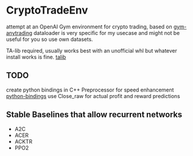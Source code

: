 # CryptoTradeEnv

attempt at an OpenAI Gym environment for crypto trading, based on [gym-anytrading](https://github.com/AminHP/gym-anytrading)
dataloader is very specific for my usecase and might not be useful for you so use own datasets.

TA-lib required, usually works best with an unofficial whl but whatever install works is fine.
[talib](https://github.com/mrjbq7/ta-lib)

## TODO

create python bindings in C++ Preprocessor for speed enhancement [python-bindings](https://realpython.com/python-bindings-overview/)
use Close_raw for actual profit and reward predictions

## Stable Baselines that allow recurrent networks

- A2C
- ACER
- ACKTR
- PPO2
